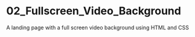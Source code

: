 # 02_Fullscreen_Video_Background
A landing page with a full screen video background using HTML and CSS
